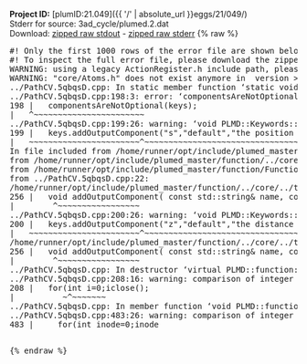 **Project ID:** [plumID:21.049]({{ '/' | absolute_url }}eggs/21/049/)  
Stderr for source:  3ad_cycle/plumed.2.dat   
Download: [zipped raw stdout](plumed.2.dat.plumed_master.stdout.txt.zip) - [zipped raw stderr](plumed.2.dat.plumed_master.stderr.txt.zip) 
{% raw %}
<pre>
#! Only the first 1000 rows of the error file are shown below
#! To inspect the full error file, please download the zipped raw stderr file above
WARNING: using a legacy ActionRegister.h include path, please use <<#include "core/ActionRegister.h">>
WARNING: "core/Atoms.h" does not exist anymore in  version >=2.10, you should change your code.
../PathCV.5qbqsD.cpp: In static member function ‘static void PLMD::function::PathCV::registerKeywords(PLMD::Keywords&)’:
../PathCV.5qbqsD.cpp:198:3: error: ‘componentsAreNotOptional’ was not declared in this scope
198 |   componentsAreNotOptional(keys);
|   ^~~~~~~~~~~~~~~~~~~~~~~~
../PathCV.5qbqsD.cpp:199:26: warning: ‘void PLMD::Keywords::addOutputComponent(const std::string&, const std::string&, const std::string&)’ is deprecated: Use addOutputComponent with four argument and specify valid types for value from scalar/vector/matrix/grid [-Wdeprecated-declarations]
199 |   keys.addOutputComponent("s","default","the position on the path");
|   ~~~~~~~~~~~~~~~~~~~~~~~^~~~~~~~~~~~~~~~~~~~~~~~~~~~~~~~~~~~~~~~~~
In file included from /home/runner/opt/include/plumed_master/function/../core/Action.h:27,
from /home/runner/opt/include/plumed_master/function/../core/ActionWithValue.h:25,
from /home/runner/opt/include/plumed_master/function/Function.h:25,
from ../PathCV.5qbqsD.cpp:22:
/home/runner/opt/include/plumed_master/function/../core/../tools/Keywords.h:256:8: note: declared here
256 |   void addOutputComponent( const std::string& name, const std::string& key, const std::string& descr );
|        ^~~~~~~~~~~~~~~~~~
../PathCV.5qbqsD.cpp:200:26: warning: ‘void PLMD::Keywords::addOutputComponent(const std::string&, const std::string&, const std::string&)’ is deprecated: Use addOutputComponent with four argument and specify valid types for value from scalar/vector/matrix/grid [-Wdeprecated-declarations]
200 |   keys.addOutputComponent("z","default","the distance from the path");
|   ~~~~~~~~~~~~~~~~~~~~~~~^~~~~~~~~~~~~~~~~~~~~~~~~~~~~~~~~~~~~~~~~~~~
/home/runner/opt/include/plumed_master/function/../core/../tools/Keywords.h:256:8: note: declared here
256 |   void addOutputComponent( const std::string& name, const std::string& key, const std::string& descr );
|        ^~~~~~~~~~~~~~~~~~
../PathCV.5qbqsD.cpp: In destructor ‘virtual PLMD::function::PathCV::~PathCV()’:
../PathCV.5qbqsD.cpp:208:16: warning: comparison of integer expressions of different signedness: ‘int’ and ‘unsigned int’ [-Wsign-compare]
208 |   for(int i=0;i<mw_n_;++i){
|               ~^~~~~~
../PathCV.5qbqsD.cpp: In constructor ‘PLMD::function::PathCV::PathCV(const PLMD::ActionOptions&)’:
../PathCV.5qbqsD.cpp:236:16: warning: comparison of integer expressions of different signedness: ‘int’ and ‘unsigned int’ [-Wsign-compare]
236 |   for(int i=0;i<mw_n_;++i){
|               ~^~~~~~
../PathCV.5qbqsD.cpp:259:11: warning: comparison of integer expressions of different signedness: ‘int’ and ‘unsigned int’ [-Wsign-compare]
259 |       if(i==mw_id_) ifiles[i]->close();
|          ~^~~~~~~~
../PathCV.5qbqsD.cpp: In member function ‘void PLMD::function::PathCV::generatePath()’:
../PathCV.5qbqsD.cpp:483:26: warning: comparison of integer expressions of different signedness: ‘int’ and ‘unsigned int’ [-Wsign-compare]
483 |     for(int inode=0;inode<nnodes;inode++){
|                     ~~~~~^~~~~~~
../PathCV.5qbqsD.cpp: In member function ‘void PLMD::function::PathCV::readMultipleWalkers()’:
../PathCV.5qbqsD.cpp:941:16: warning: comparison of integer expressions of different signedness: ‘int’ and ‘unsigned int’ [-Wsign-compare]
941 |   for(int i=0;i<mw_n_;++i){
|               ~^~~~~~
../PathCV.5qbqsD.cpp:942:9: warning: comparison of integer expressions of different signedness: ‘int’ and ‘unsigned int’ [-Wsign-compare]
942 |     if(i==mw_id_) continue;
|        ~^~~~~~~~
../PathCV.5qbqsD.cpp:957:5: error: invalid use of incomplete type ‘class PLMD::Communicator’
957 |     comm.Barrier();
|     ^~~~
In file included from /home/runner/opt/include/plumed_master/function/../core/../tools/OFile.h:25,
from /home/runner/opt/include/plumed_master/function/../core/../tools/Log.h:25,
from /home/runner/opt/include/plumed_master/function/../core/Action.h:30:
/home/runner/opt/include/plumed_master/function/../core/../tools/FileBase.h:29:7: note: forward declaration of ‘class PLMD::Communicator’
29 | class Communicator;
|       ^~~~~~~~~~~~
../PathCV.5qbqsD.cpp:958:5: error: invalid use of incomplete type ‘class PLMD::Communicator’
958 |     multi_sim_comm.Barrier();
|     ^~~~~~~~~~~~~~
/home/runner/opt/include/plumed_master/function/../core/../tools/FileBase.h:29:7: note: forward declaration of ‘class PLMD::Communicator’
29 | class Communicator;
|       ^~~~~~~~~~~~
terminate called after throwing an instance of 'PLMD::Plumed::ExceptionError'
what():
(core/PlumedMain.cpp:1499) void PLMD::PlumedMain::load(const std::string&)
An error happened while executing command env PLUMED_ROOT='/home/runner/opt/lib/plumed_master' PLUMED_VERSION='2.11.0-dev' PLUMED_HTMLDIR='/home/runner/opt/share/doc/plumed_master' PLUMED_INCLUDEDIR='/home/runner/opt/include' PLUMED_PROGRAM_NAME='plumed_master' PLUMED_IS_INSTALLED='yes' "/home/runner/opt/lib/plumed_master"/scripts/mklib.sh -n -o ./../PathCV.2.11.0-dev.so ../PathCV.cpp

[fv-az2027-338:08435] *** Process received signal ***
[fv-az2027-338:08435] Signal: Aborted (6)
[fv-az2027-338:08435] Signal code:  (-6)
[fv-az2027-338:08435] [ 0] /lib/x86_64-linux-gnu/libc.so.6(+0x45330)[0x7f1460645330]
[fv-az2027-338:08435] [ 1] /lib/x86_64-linux-gnu/libc.so.6(pthread_kill+0x11c)[0x7f146069eb2c]
[fv-az2027-338:08435] [ 2] /lib/x86_64-linux-gnu/libc.so.6(gsignal+0x1e)[0x7f146064527e]
[fv-az2027-338:08435] [ 3] /lib/x86_64-linux-gnu/libc.so.6(abort+0xdf)[0x7f14606288ff]
[fv-az2027-338:08435] [ 4] /lib/x86_64-linux-gnu/libstdc++.so.6(+0xa5ff5)[0x7f1460aa5ff5]
[fv-az2027-338:08435] [ 5] /lib/x86_64-linux-gnu/libstdc++.so.6(+0xbb0da)[0x7f1460abb0da]
[fv-az2027-338:08435] [ 6] /lib/x86_64-linux-gnu/libstdc++.so.6(_ZSt10unexpectedv+0x0)[0x7f1460aa5a55]
[fv-az2027-338:08435] [ 7] /lib/x86_64-linux-gnu/libstdc++.so.6(+0xa5a6f)[0x7f1460aa5a6f]
[fv-az2027-338:08435] [ 8] plumed_master(+0x146dd)[0x56160efc96dd]
[fv-az2027-338:08435] [ 9] /lib/x86_64-linux-gnu/libc.so.6(+0x2a1ca)[0x7f146062a1ca]
[fv-az2027-338:08435] [10] /lib/x86_64-linux-gnu/libc.so.6(__libc_start_main+0x8b)[0x7f146062a28b]
[fv-az2027-338:08435] [11] plumed_master(+0x15365)[0x56160efca365]
[fv-az2027-338:08435] *** End of error message ***
</pre>
{% endraw %}
